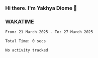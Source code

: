 ### Hi there. I'm Yakhya Diome 👋

### WAKATIME
<!--START_SECTION:waka-->

```txt
From: 21 March 2025 - To: 27 March 2025

Total Time: 0 secs

No activity tracked
```

<!--END_SECTION:waka-->
